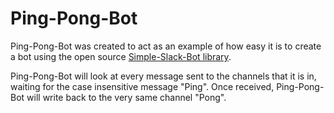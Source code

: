 # Ping-Pong-Bot

Ping-Pong-Bot was created to act as an example of how easy it is to create a bot using the open source [Simple-Slack-Bot library](https://greghilston.github.io/Simple-Slack-Bot/).

Ping-Pong-Bot will look at every message sent to the channels that it is in, waiting for the case insensitive message "Ping". Once received, Ping-Pong-Bot will write back to the very same channel "Pong".
